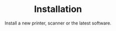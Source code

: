 ---sort_key: 12layout: "sku"id: installation-devicetitle: "Installation"heading: "Installation"subtitle: "Install a new printer, scanner or the latest software."category: "On-Demand Support"category_description: "Technical support at on-demand rates."features: - feature: "Data backed up to a destination of your choice:" - feature: "Cloud storage OR" - feature: "An external hard drive OR" - feature: "Network Attached Storage device (NAS)" - feature: "And the good news is you don’t need to hold onto the phone while the back up is in progress. We will start the transfer with you over-the-phone, then call back once it’s complete to finish the service."price: "99"unit: "device"australia_only: "Yes"---